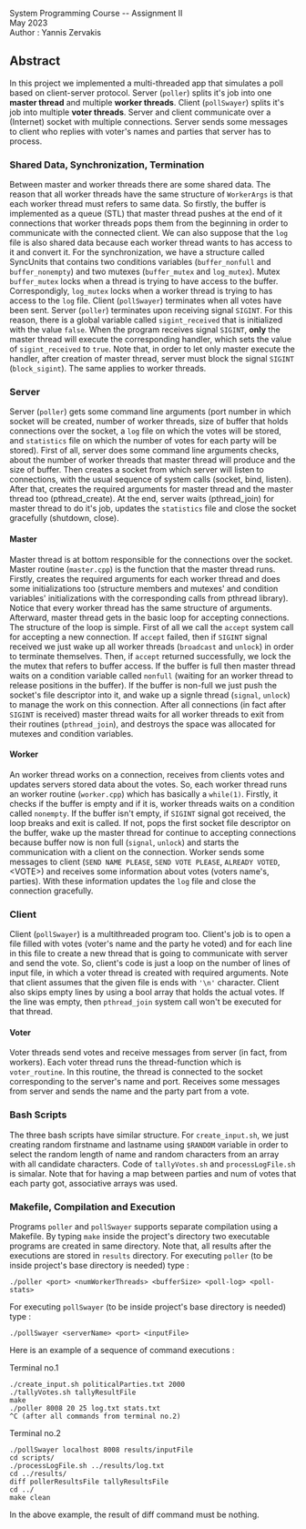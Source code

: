 System Programming Course -- Assignment II\
May 2023\
Author : Yannis Zervakis

## Abstract
In this project we implemented a multi-threaded app that simulates a poll based on client-server protocol. Server (`poller`) splits it's job into one **master thread** and multiple  **worker threads**. Client (`pollSwayer`) splits it's job into multiple **voter threads**. Server and client communicate over a (Internet) socket  with multiple connections. Server sends some messages to client who replies with voter's names and parties that server has to process.

### Shared Data, Synchronization, Termination
Between master and worker threads there are some shared data. The reason that all worker threads have the same structure of `WorkerArgs` is that each worker thread must refers to same data. So firstly, the buffer is implemented as a queue (STL) that master thread pushes at the end of it connections that worker threads pops them from the beginning in order to communicate with the connected client. We can also suppose that the `log` file is also shared data because each worker thread wants to has access to it and convert it. For the synchronization, we have a structure called SyncUnits that contains two conditions variables (`buffer_nonfull` and `buffer_nonempty`) and two mutexes (`buffer_mutex` and `log_mutex`). Mutex `buffer_mutex` locks when a thread is trying to have access to the buffer. Correspondigly, `log_mutex` locks when a worker thread is trying to has access to the `log` file. Client (`pollSwayer`) terminates when all votes have been sent. Server (`poller`) terminates upon receiving signal `SIGINT`. For this reason, there is a global variable called `sigint_received` that is initialized with the value `false`. When the program receives signal `SIGINT`, **only** the master thread will execute the corresponding handler, which sets the value of `sigint_received` to `true`. Note that, in order to let only master execute the handler, after creation of master thread, server must block the signal `SIGINT` (`block_sigint`). The same applies to worker threads.

### Server
Server (`poller`) gets some command line arguments (port number in which socket will be created, number of worker threads, size of buffer that holds connections over the socket, a `log` file on which the votes will be stored, and `statistics` file on which the number of votes for each party will be stored). First of all, server does some command line arguments checks, about the number of worker threads that master thread will produce and the size of buffer. Then creates a socket from which server will listen to connections, with the usual sequence of system calls (socket, bind, listen). After that, creates the required arguments for master thread and the master thread too (pthread_create). At the end, server waits (pthread_join) for master thread to do it's job, updates the `statistics` file and close the socket gracefully (shutdown, close).

#### Master
Master thread is at bottom responsible for the connections over the socket. Master routine (`master.cpp`) is the function that the master thread runs. Firstly, creates the required arguments for each worker thread and does some initializations too (structure members and mutexes' and condition variables' initializations with the corresponding calls from pthread library). Notice that every worker thread has the same structure of arguments. Afterward, master thread gets in the basic loop for accepting connections. The structure of the loop is simple. First of all we call the `accept` system call for accepting a new connection. If `accept` failed, then if `SIGINT` signal received we just wake up all worker threads (`broadcast` and `unlock`) in order to terminate themselves. Then, if `accept` returned successfully, we lock the the mutex that refers to buffer access. If the buffer is full then master thread waits on a condition variable called `nonfull` (waiting for an worker thread to release positions in the buffer). If the buffer is non-full we just push the socket's file descriptor into it, and wake up a signle thread (`signal`, `unlock`) to manage the work on this connection. After all connections (in fact after `SIGINT` is received) master thread waits for all worker threads to exit from their routines (`pthread_join`), and destroys the space was allocated for mutexes and condition variables.

#### Worker
An worker thread works on a connection, receives from clients votes and updates servers stored data about the votes. So, each worker thread runs an worker routine (`worker.cpp`) which has basically a `while(1)`. Firstly, it checks if the buffer is empty and if it is, worker threads waits on a condition called `nonempty`. If the buffer isn't empty, if `SIGINT` signal got received, the loop breaks and exit is called. If not, pops the first socket file descriptor on the buffer, wake up the master thread for continue to accepting connections because buffer now is non full (`signal`, `unlock`) and starts the communication with a client on the connection. Worker sends some messages to client (`SEND NAME PLEASE`, `SEND VOTE PLEASE`, `ALREADY VOTED`, \<VOTE>) and receives some information about votes (voters name's, parties). With these information updates the `log` file and close the connection gracefully.

### Client
Client (`pollSwayer`) is a multithreaded program too. Client's job is to open a file filled with votes (voter's name and the party he voted) and for each line in this file to create a new thread that is going to communicate with server and send the vote. So, client's code is just a loop on the number of lines of input file, in which a voter thread is created with required arguments. Note that client assumes that the given file is ends with `'\n'` character. Client also skips empty lines by using a bool array that holds the actual votes. If the line was empty, then `pthread_join` system call won't be executed for that thread.

#### Voter
Voter threads send votes and receive messages from server (in fact, from workers). Each voter thread runs the thread-function which is `voter_routine`. In this routine, the thread  is connected to the socket corresponding to the server's name and port. Receives some messages from server and sends the name and the party part from a vote.

### Bash Scripts
The three bash scripts have similar structure. For `create_input.sh`, we just creating random firstname and lastname using `$RANDOM` variable in order to select the random length of name and random characters from an array with all candidate characters. Code of `tallyVotes.sh` and `processLogFile.sh` is simalar. Note that for having a map between parties and num of votes that each party got, associative arrays was used.

### Makefile, Compilation and Execution
Programs `poller` and `pollSwayer` supports separate compilation using a Makefile. By typing `make` inside the project's directory two executable programs are created in same directory. Note that, all results after the executions are stored in `results` directory. For executing `poller` (to be inside project's base directory is needed) type :
```
./poller <port> <numWorkerThreads> <bufferSize> <poll-log> <poll-stats>
```
 For executing `pollSwayer` (to be inside project's base directory is needed) type :
 ```
 ./pollSwayer <serverName> <port> <inputFile>
 ```
 Here is an example of a sequence of command executions :

Terminal no.1
```cd scripts
./create_input.sh politicalParties.txt 2000
./tallyVotes.sh tallyResultFile
make
./poller 8008 20 25 log.txt stats.txt
^C (after all commands from terminal no.2)
```
Terminal no.2
```
./pollSwayer localhost 8008 results/inputFile 
cd scripts/
./processLogFile.sh ../results/log.txt
cd ../results/
diff pollerResultsFile tallyResultsFile
cd ../
make clean
```

In the above example, the result of diff command must be nothing. 
